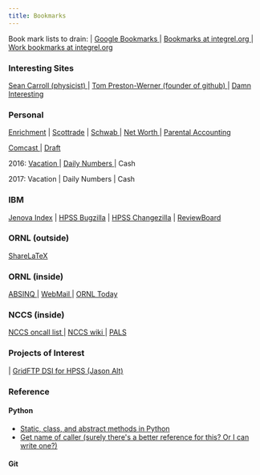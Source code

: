 ```yaml
---
title: Bookmarks
---
```


Book mark lists to drain:
| <a target="_"
     href="https://www.google.com/bookmarks/">
     Google Bookmarks
     </a>
| <a target="_"
     href="http://integrel.org/pmwiki/pmwiki.php?n=Tom.Bookmarks">
     Bookmarks at integrel.org
     </a>
| <a target="_"
     href="http://integrel.org/pmwiki/pmwiki.php?n=Tom.WorkBookmarks">
     Work bookmarks at integrel.org
     </a>


### Interesting Sites ###

<a href="https://www.preposterousuniverse.com/" target="_blank">
  Sean Carroll (physicist)
  </a>
| <a href="http://tom.preston-werner.com/" target="_blank">
  Tom Preston-Werner (founder of github)
  </a>
| <a href="https://www.damninteresting.com/" target="_blank">
  Damn Interesting
  </a>

### Personal ###

<a href="https://enrichmentfcu.org" target="_blank">Enrichment</a>
| <a href="https://scottrade.com" target="_blank">Scottrade</a>
| <a target="_blank"
     href="https://workplace.schwab.com/public/workplace/retirement-planning">
     Schwab
     </a>
| <a target="_blank"
     href="https://docs.google.com/spreadsheets/d/1Dtt-X3aB6Zn6gGqlKE8Krl15B7iBxApLUatfO-6-3u0/edit#gid=0">
     Net Worth
     </a>
| <a target="_blank"
     href="https://docs.google.com/spreadsheets/d/16WSF46B9twSIV8uStpkNFho4lD3B4jMORQklJxyG-jY/edit#gid=0">
     Parental Accounting
     </a>

<a target="_blank"
     href="https://comcast.net">
     Comcast
     </a>
| <a target="_blank"
     href="http://draftin.com">
     Draft
     </a>

2016: <a target="_blank"
     href="https://docs.google.com/spreadsheets/d/1FXf7C2MU9RQzvKaY97mJdYclE_144O8K3eWkBdl9uN8/edit#gid=0">
     Vacation
     </a>
| <a target="_blank"
     href="https://docs.google.com/spreadsheets/d/1AVrUG2R1O--hESJLVd2Oh65LhofmRmEzV0D9jUtkd5M/edit#gid=684301606">
     Daily Numbers
     </a>
| Cash

2017: Vacation
| Daily Numbers
| Cash

### IBM ###

<a href="https://hpss-dev.clearlake.ibm.com/web/" target="_blank">Jenova Index</a>
| <a href="hpssbug.clearlake.ibm.com" target="_blank">HPSS Bugzilla</a>
| <a href="hpsschange.clearlake.ibm.com" target="_blank">HPSS Changezilla</a>
| <a href="hpss-dev.clearlake.ibm.com/reviewboard/dashboard/" target="_blank">ReviewBoard</a>

### ORNL (outside) ###

<a target="_blank"
   href="https://latex.ornl.gov/project">
   ShareLaTeX
   </a>

### ORNL (inside) ###

<a target="_blank"
    href="home.ornl.gov/sec-cgi-bin/cgiwrap/­5as/absinq/menu.cgi">
    ABSINQ
    </a>
| <a target="_blank"
    href="https://ornlaccess-auth.ornl.gov/vpn/tmindex.html">
    WebMail
    </a>
| <a target="_blank"
     href="https://home.ornl.gov/general/ORNL_Today/">
     ORNL Today
     </a>

### NCCS (inside) ###

<a target="_blank"
    href="https://wwwadm.ccs.ornl.gov/nccs_oncall">
    NCCS oncall list
    </a>
| <a target="_blank"
     href="https://wiki.ccs.ornl.gov/doku/hpss_dev">
     NCCS wiki
     </a>
| <a target="_blank"
     href="https://timetracker.ornl.gov/timetracker/#/">
     PALS
     </a>

### Projects of Interest ###

| <a target="_blank"
     href="https://github.com/JasonAlt/GridFTP-DSI-for-HPSS">
     GridFTP DSI for HPSS (Jason Alt)
     </a>

### Reference ###

#### Python ####

 * <a target="_blank"
     href="https://julien.danjou.info/blog/2013/guide-python-static-class-abstract-methods">
     Static, class, and abstract methods in Python
     </a>
 * <a target="_blank"
     href="http://en.sharejs.com/python/19509">
     Get name of caller (surely there's a better reference for this? Or I
     can write one?)
     </a>

#### Git ####
